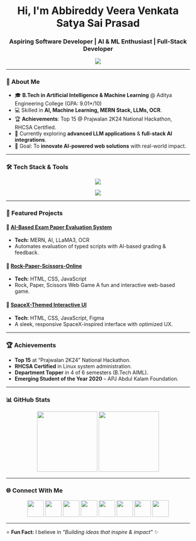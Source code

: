 <h1 align="center">Hi, I'm Abbireddy Veera Venkata Satya Sai Prasad</h1>
<h3 align="center">Aspiring Software Developer | AI & ML Enthusiast | Full-Stack Developer</h3>

<p align="center">
  <img src="https://readme-typing-svg.herokuapp.com?font=Fira+Code&weight=500&size=22&pause=1000&color=00F7FF&center=true&vCenter=true&width=650&lines=Passionate+about+AI+%26+ML;Full-Stack+MERN+Developer;Loves+Building+Creative+Solutions;Always+Learning+New+Tech;Compitetive+Coder" />
</p>

---

### 🚀 About Me
- 🎓 **B.Tech in Artificial Intelligence & Machine Learning** @ Aditya Engineering College (GPA: 9.01*/10)
- 💻 Skilled in **AI, Machine Learning, MERN Stack, LLMs, OCR**.
- 🏆 **Achievements**: Top 15 @ Prajwalan 2K24 National Hackathon, RHCSA Certified.
- 🌱 Currently exploring **advanced LLM applications** & **full-stack AI integrations**.
- 🎯 Goal: To **innovate AI-powered web solutions** with real-world impact.

---

### 🛠 Tech Stack & Tools

<p align="center">
  <img src="https://skillicons.dev/icons?i=java,python,c,html,css,js,react,nodejs,express,mongodb,mysql,git,github,netlify" />
</p>
<p align="center">
  <img src="https://go-skill-icons.vercel.app/api/icons?i=figma,postman,redhat,linux,slack,jira,render,canva,ae,pr,filmora"/>
</p>

---

### 📌 Featured Projects
#### 🔹 [AI-Based Exam Paper Evaluation System](https://abbireddyprasad-exam-evaluator.netlify.app/)
- **Tech:** MERN, AI, LLaMA3, OCR
- Automates evaluation of typed scripts with AI-based grading & feedback.

#### 🔹 [Rock-Paper-Scissors-Online](https://abbireddyprasad-rock-paper-scissiors.netlify.app)
- **Tech:** HTML, CSS, JavaScript
- Rock, Paper, Scissors Web Game A fun and interactive web-based game.

#### 🔹 [SpaceX-Themed Interactive UI](https://abbireddyprasad-brs.github.io/project-spacex/)
- **Tech:** HTML, CSS, JavaScript, Figma
- A sleek, responsive SpaceX-inspired interface with optimized UX.

---
### 🏆 Achievements
- **Top 15** at “Prajwalan 2K24” National Hackathon.
- **RHCSA Certified** in Linux system administration.
- **Department Topper** in 4 of 6 semesters (B.Tech AIML).
- **Emerging Student of the Year 2020** – APJ Abdul Kalam Foundation.

---
### 📊 GitHub Stats
<p align="center">
<img src="https://github-readme-stats.vercel.app/api?username=AbbireddyPrasad-BRS&show_icons=true&theme=tokyonight" height="165" />
<img src="https://github-readme-stats.vercel.app/api/top-langs/?username=AbbireddyPrasad-BRS&layout=compact&theme=tokyonight" height="165" />
</p>

---

### 🌐 Connect With Me  
<p align="center">
<a href="mailto:abbireddysaiprasad@gmail.com"><img src="https://skillicons.dev/icons?i=gmail" width="45"/></a>
<a href="https://www.linkedin.com/in/saiprasadabbireddy/"><img src="https://skillicons.dev/icons?i=linkedin" width="45"/></a>
<a href="https://github.com/AbbireddyPrasad-BRS"><img src="https://skillicons.dev/icons?i=github" width="45"/></a>
<a href="https://abbireddyprasad-brs.github.io/portfolio/"><img src="https://go-skill-icons.vercel.app/api/icons?i=portfolio" width="45" /></a>
<a href="https://www.hackerrank.com/profile/prasadAbbireddy"><img src="https://go-skill-icons.vercel.app/api/icons?i=hackerrank" width="45" /></a>
<a href="https://leetcode.com/u/V_V_S_S_Prasad_Abbireddy/"><img src="https://go-skill-icons.vercel.app/api/icons?i=leetcode" width="45" /></a>
<a href="https://www.hackerrank.com/profile/prasadAbbireddy"><i class="fa-brands fa-hackerrank"></i></a>
<a href="https://www.instagram.com/always_cherry_215/"><img src="https://skillicons.dev/icons?i=instagram" width="45"/></a>
  <a href="https://x.com/AbbireddyPrasad"><img src="https://skillicons.dev/icons?i=twitter" width="45"/></a>
</p>

---


⭐ **Fun Fact:** I believe in *“Building ideas that inspire & impact”* ✨
